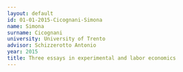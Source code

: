 ```yaml
---
layout: default 
id: 01-01-2015-Cicognani-Simona
name: Simona
surname: Cicognani
university: University of Trento
advisor: Schizzerotto Antonio
year: 2015
title: Three essays in experimental and labor economics
---
```

